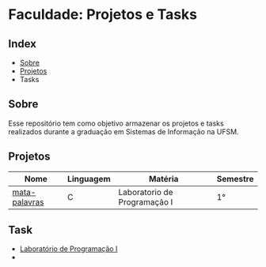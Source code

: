 # Faculdade: Projetos e Tasks

## Index
 * [Sobre](##Sobre)
 * [Projetos](##Projetos)
 * Tasks

## Sobre
Esse repositório tem como objetivo armazenar os projetos e tasks realizados durante a graduação em Sistemas de Informação na UFSM.

## Projetos
| Nome  | Linguagem | Matéria | Semestre |
| ----- | --------- | --------| -------- |
| [mata-palavras]() | C | Laboratorio de Programação I | 1° |

## Task
* [Laboratório de Programação I]()
* 
